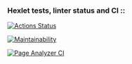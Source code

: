 ### Hexlet tests, linter status and CI ::
[![Actions Status](https://github.com/KirVoloff/python-project-83/workflows/hexlet-check/badge.svg)](https://github.com/KirVoloff/python-project-83/actions)

[![Maintainability](https://api.codeclimate.com/v1/badges/30cfc7232ea9f0f66ffb/maintainability)](https://codeclimate.com/github/KirVoloff/python-project-83/maintainability)

[![Page Analyzer CI](https://github.com/KirVoloff/python-project-83/actions/workflows/page_analyzer.yml/badge.svg)](https://github.com/KirVoloff/python-project-83/actions/workflows/page_analyzer.yml)
